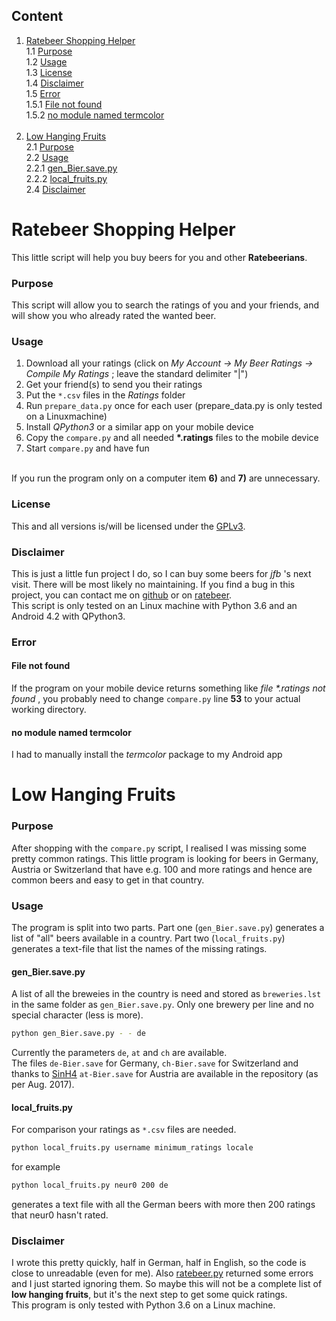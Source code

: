<h2 id="Content">Content</h2>

1. [Ratebeer Shopping Helper](#ratebeer-shopping-helper)<br>
1.1 [Purpose](#purpose)<br>
1.2 [Usage](#usage)<br>
1.3 [License](#license)<br>
1.4 [Disclaimer](#disclaimer)<br>
1.5 [Error](#error)<br>
1.5.1 [File not found](#file-not-found)<br>
1.5.2 [no module named termcolor](#no-module-named-termcolor)<br><br>
2. [Low Hanging Fruits](#low-hanging-fruits)<br>
2.1 [Purpose](#purpose-1)<br>
2.2 [Usage](#usage-1)<br>
2.2.1 [gen_Bier.save.py](#gen_biersavepy)<br>
2.2.2 [local_fruits.py](#local_fruitspy)<br>
2.4 [Disclaimer](#disclaimer-1)<br>

# Ratebeer Shopping Helper

This little script will help you buy beers for you and other <b>Ratebeerians</b>.

### Purpose
This script will allow you to search the ratings of you and your friends, and will show you who already rated the wanted beer.

### Usage
1. Download all your ratings (click on <i>My Account → My Beer Ratings → Compile My Ratings</i> ; leave the standard delimiter "|")<br>
2. Get your friend(s) to send you  their ratings<br>
3. Put the `*.csv` files in the <i>Ratings</i> folder<br>
4. Run `prepare_data.py` once for each user (prepare_data.py is only tested on a Linuxmachine)<br>
5. Install <i>QPython3</i> or a similar app on your mobile device<br>
6. Copy the `compare.py` and all needed <b>\*.ratings</b> files to the mobile device<br>
7. Start `compare.py` and have fun<br><br>

If you run the program only on a computer item <b>6)</b> and <b>7)</b> are unnecessary.

### License
This and all versions is/will be licensed under the [GPLv3](./neur0nic/Ratebeer-Shopping-Helper/LICENSE).

### Disclaimer
This is just a little fun project I do, so I can buy some beers for <i>jfb</i> 's next visit. There will be most likely
no maintaining. If you find a bug in this project, you can contact me on [github](https://github.com/neur0nic) or on
[ratebeer](https://www.ratebeer.com/user/133619/).
<br>This script is only tested on an Linux machine with Python 3.6 and an Android 4.2 with QPython3.

### Error
#### File not found
If the program on your mobile device returns something like <i>file *.ratings not found</i> , you probably need to change
`compare.py` line <b>53</b> to your actual working directory.
#### no module named termcolor
I had to manually install the <i>termcolor</i> package to my Android app


# Low Hanging Fruits

### Purpose
After shopping with the `compare.py` script, I realised I was missing some pretty common ratings. This little
program is looking for beers in Germany, Austria or Switzerland that have e.g. 100 and more ratings and hence are
common beers and easy to get in that country.

### Usage
The program is split into two parts. Part one (`gen_Bier.save.py`) generates a list of "all" beers available in
a country. Part two (`local_fruits.py`) generates a text-file that list the names of the missing ratings.

#### gen_Bier.save.py
A list of all the breweies in the country is need and stored as `breweries.lst` in the same folder as `gen_Bier.save.py`.
Only one brewery per line and no special character (less is more).
```sh
python gen_Bier.save.py - - de
```
Currently the parameters `de`, `at` and `ch` are available.<br>
The files `de-Bier.save` for Germany, `ch-Bier.save` for Switzerland and thanks to
[SinH4](https://www.ratebeer.com/user/324362/) `at-Bier.save` for Austria are available in the repository
(as per Aug. 2017).

#### local_fruits.py
For comparison your ratings as `*.csv` files are needed.
```sh
python local_fruits.py username minimum_ratings locale
``` 
for example
```sh
python local_fruits.py neur0 200 de
``` 
generates a text file with all the German beers with more then 200 ratings that neur0 hasn't rated.

### Disclaimer
I wrote this pretty quickly, half in German, half in English, so the code is close to unreadable (even for me). Also
[ratebeer.py](https://github.com/alilja/ratebeer) returned some errors and I just started ignoring them. So maybe this
will not be a complete list of <b>low hanging fruits</b>, but it's the next step to get some quick ratings.<br>
This program is only tested with Python 3.6 on a Linux machine.
